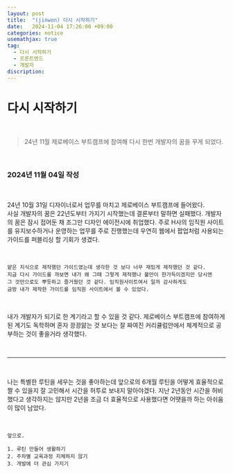 ```yaml
---
layout: post
title:  "(jinwon) 다시 시작하기"
date:   2024-11-04 17:26:00 +09:00
categories: notice
usemathjax: true
tag:
  - 다시 시작하기
  - 프론트엔드
  - 개발자
discription: 
---
```


# 다시 시작하기

<br>

> 24년 11월 제로베이스 부트캠프에 참여해 다시 한번 개발자의 꿈을 꾸게 되었다. 

<br>

### 2024년 11월 04일 작성

<br>

24년 10월 31일 디자이너로서 업무를 마치고 제로베이스 부트캠프에 들어왔다.<br>
사실 개발자의 꿈은 22년도부터 가지기 시작했는데 결론부터 말하면 실패했다. 개발자의 꿈은 잠시 접어둔 채 조그만 디자인 에이전시에 취업했다. 주로 H사의 임직원 사이트를 유지보수하거나 운영하는 업무를 주로 진행했는데 우연히 웹에서 팝업처럼 사용되는 가이드를 퍼블리싱 할 기회가 생겼다. 

<br>

```
얕은 지식으로 제작했던 가이드였는데 생각한 것 보다 너무 재밌게 제작했던 것 같다. 
지금 다시 가이드를 까보면 내가 왜 그때 그렇게 제작했나 불만이 한가득이겠지만 당시엔 
그 것만으로도 뿌듯하고 즐거웠던 것 같다. 임직원사이트여서 일까 감사하게도 
금방 내가 제작한 가이드를 임직원 사이트에서 볼 수 있었다.
```

<br>

내가 개발자가 되기로 한 계기라고 할 수 있을 것 같다. 제로베이스 부트캠프에 참여하게 된 계기도 독학하며 혼자 끙끙앓는 것 보다는 잘 짜여진 커리큘럼안에서 체계적으로 공부하는 것이 좋을거라 생각했다. 

<br>

--- 

<br>

나는 특별한 루틴을 세우는 것을 좋아하는데 앞으로의 6개월 루틴을 어떻게 효율적으로 짤 수 있을지 잘 고민해서 시간을 허투로 보내지 말아야겠다. 지난 2년동안 시간을 허비했다고 생각하지는 않지만 2년을 조금 더 효율적으로 사용했다면 어땟을까 하는 아쉬움이 많이 남았다.

<br>

```
앞으로.

1. 루틴 만들어 생활하기
2. 주차별 교육과정 지체하지 않기 
3. 개발에 더 관심 가지기
```